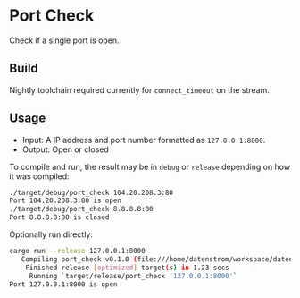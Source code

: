 # Port Check

Check if a single port is open.

## Build

Nightly toolchain required currently for `connect_timeout` on the stream.

## Usage

- Input: A IP address and port number formatted as `127.0.0.1:8000`.
- Output: Open or closed

To compile and run, the result may be in `debug` or `release` depending on how it was compiled:


```sh
./target/debug/port_check 104.20.208.3:80
Port 104.20.208.3:80 is open
./target/debug/port_check 8.8.8.8:80
Port 8.8.8.8:80 is closed
```

Optionally run directly:

```sh
cargo run --release 127.0.0.1:8000                                                           INSERT  13:45:41 
   Compiling port_check v0.1.0 (file:///home/datenstrom/workspace/datenstrom/sec-utils/rust/port_check)
    Finished release [optimized] target(s) in 1.23 secs
     Running `target/release/port_check '127.0.0.1:8000'`
Port 127.0.0.1:8000 is open
```
